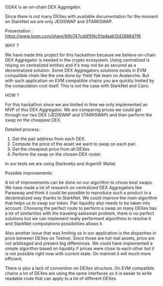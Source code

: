 ODAX is an on-chain DEX Aggregator.

Since there is not many DEXes with available documentation for the moment on StarkNet we are only JEDISWAP and STARKSWAP.

Presentation : https://www.loom.com/share/68b747cddf5f4c5fadaab12d2888d7f6

WHY ?

We have made this project for this hackathon because we believe on-chain DEX Aggregator is needed in the crypto ecosystem. Using centralized is relying on centralized entities and it's may not be as secured as a decentralized solution. Some DEX Aggregators solutions exists in EVM compatible chain like the one done by Yield Yak team on Avalanche. But with such application on EVM compatible chains you are quickly limited by the computation cost itself. This is not the case with StarkNet and Cairo.

HOW ?

For this hackathon since we are limited in time we only implemented an MVP of this DEX Aggregator. We are comparing prices we could get through our two DEX (JEDISWAP and STARKSWAP) and then perform the swap on the cheapiest DEX.

Detailed process:

1. Get the pair address from each DEX.
2. Compute the price of the asset we want to swap on each pair.
3. Get the cheapiest price from all DEXes
4. Perform the swap on the chosen DEX router.

In our tests we are using Starknetjs and ArgentX Wallet.

Possible improvements:

A lot of improvements can be done on our algorithm to chose best swaps. We have made a lot of research on centralized DEX Aggregators like Paraswap and think it could be possible to reproduce such a product in a decentralized way thanks to StarkNet. We could improve the main algorithm that helps us to swap our token. Pair liquidity also needs to be taken into account. Choosing the perfect route to perform a swap on many DEXes has a lot of similarities with the traveling salesman problem, there is no perfect solutions but we can implement really performant algorithms to resolve it and StarkNet computations possibilities allows it.

Also another issue that was limiting us in our application is the disparities in price between DEXes on Testnet. Since those are not real assets, price are not arbitraged and present big differences. We could have implemented a simple algorithm based on liquidity if prices were close to each other but it is not possible right now with current state. On mainnet it will much more efficient.

There is also a lack of convention on DEXes structure. On EVM compatible chains a lot of DEXes are using the same interfaces so it is easier to write readable code that can apply to a lot of different DEXes

